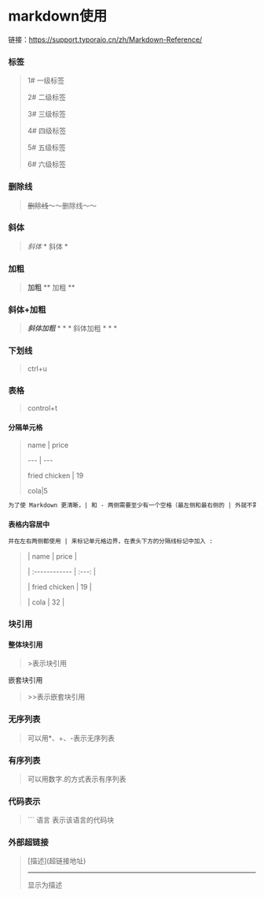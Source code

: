 # markdown使用

链接：https://support.typoraio.cn/zh/Markdown-Reference/


### 标签

>1# 一级标签
>
>2# 二级标签
>
>3# 三级标签
>
>4# 四级标签
>
>5# 五级标签
>
>6#  六级标签



### 删除线

> ~~删除线~~～～删除线～～



### 斜体

>*斜体*  * 斜体 *



### 加粗

> **加粗**  ** 加粗 **



### 斜体+加粗

>***斜体加粗***  * * * 斜体加粗 * * *



### 下划线

> ctrl+u



### 表格

>control+t

#### 分隔单元格

> name | price
>
>  --- | --- 
>
> fried chicken | 19
>
>  cola|5

``` markdown
为了使 Markdown 更清晰，| 和 - 两侧需要至少有一个空格（最左侧和最右侧的 | 外就不需要了）。
```



#### 表格内容居中

``` markdown
并在左右两侧都使用 | 来标记单元格边界，在表头下方的分隔线标记中加入 :
```

>|    name       | price |
>
> | :------------ | :---: |
>
> | fried chicken | 19    |
>
> | cola          |  32   |



### 块引用

#### 整体块引用

>\>表示块引用

嵌套块引用

> \>>表示嵌套块引用



### 无序列表

> 可以用\*、\+、\-表示无序列表



### 有序列表

> 可以用数字.的方式表示有序列表



### 代码表示

> \``` 语言  表示该语言的代码块



### 外部超链接

> \[描述](超链接地址) 
>
> ----
>
> 显示为描述





